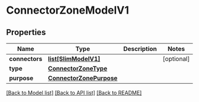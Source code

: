 # ConnectorZoneModelV1

## Properties
Name | Type | Description | Notes
------------ | ------------- | ------------- | -------------
**connectors** | [**list[SlimModelV1]**](SlimModelV1.md) |  | [optional] 
**type** | [**ConnectorZoneType**](ConnectorZoneType.md) |  | 
**purpose** | [**ConnectorZonePurpose**](ConnectorZonePurpose.md) |  | 

[[Back to Model list]](../README.md#documentation-for-models) [[Back to API list]](../README.md#documentation-for-api-endpoints) [[Back to README]](../README.md)


